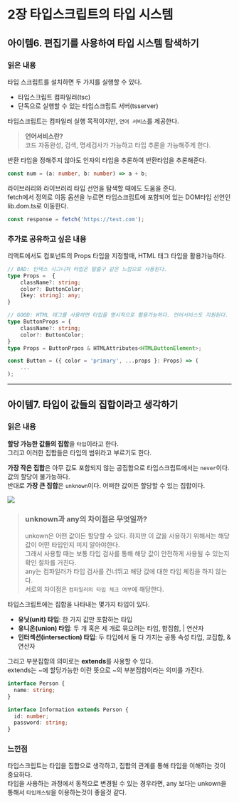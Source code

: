 # 2장 타입스크립트의 타입 시스템


## 아이템6. 편집기를 사용하여 타입 시스템 탐색하기

### 읽은 내용

타입 스크립트를 설치하면 두 가지를 실행할 수 있다.  
- 타입스크립트 컴파일러(tsc)
- 단독으로 실행할 수 있는 타입스크립트 서버(tsserver)

타입스크립트는 컴파일러 실행 목적이지만, `언어 서비스`를 제공한다.
> **언어서비스란?**  
> 코드 자동완성, 검색, 명세검사가 가능하고 타입 추론을 가능해주게 한다.

반환 타입을 정해주지 않아도 인자의 타입을 추론하여 반환타입을 추론해준다.  
```ts
const num = (a: number, b: number) => a + b;
```

라이브러리와 라이브러리 타입 선언을 탐색할 때에도 도움을 준다.  
fetch에서 정의로 이동 옵션을 누르면 타입스크립트에 포함되어 있는 DOM타입 선언인 lib.dom.ts로 이동한다.
```ts
const response = fetch('https://test.com');
```

### 추가로 공유하고 싶은 내용
리액트에서도 컴포넌트의 Props 타입을 지정할때, HTML 태그 타입을 활용가능하다.  
```ts
// BAD: 인덱스 시그니처 타입은 탈출구 같은 느낌으로 사용된다.
type Props =  {
    className?: string;
    color?: ButtonColor;
    [key: string]: any;
}

// GOOD: HTML 태그를 사용하면 타입을 명시적으로 활용가능하다. 언어서비스도 지원된다.
type ButtonProps = {
    className?: string;
    color?: ButtonColor;
}
type Props = ButtonPrpos & HTMLAttributes<HTMLButtonElement>;

const Button = ({ color = 'primary', ...props }: Props) => (
    ...
);
```

---

## 아이템7. 타입이 값들의 집합이라고 생각하기

### 읽은 내용  

**할당 가능한 값들의 집합**을 `타입`이라고 한다.  
그리고 이러한 집합들은 타입의 범위라고 부르기도 한다.  

**가장 작은 집합**은 아무 값도 포함되지 않는 공집합으로 타입스크립트에서는 `never`이다. 값의 할당이 불가능하다.  
반대로 **가장 큰 집합**은 `unknown`이다. 어떠한 값이든 할당할 수 있는 집합이다.

<img src="https://github.com/thepsyentist-public/learning-effect-typescript/assets/39726717/a9fa8868-e422-40f4-9aa1-2c5925b20233" />


> ### unknown과 any의 차이점은 무엇일까?
> unkown은 어떤 값이든 할당할 수 있다. 하지만 이 값을 사용하기 위해서는 해당 값이 어떤 타입인지 미지 알아야한다.  
> 그래서 사용할 때는 보통 타입 검사를 통해 해당 값이 안전하게 사용될 수 있는지 확인 절차를 거친다.  
> any는 컴파일러가 타입 검사를 건너뛰고 해당 값에 대한 타입 체킹을 하지 않는다.  
> 서로의 차이점은 `컴파일러의 타입 체크 여부`에 해당한다.

타입스크립트에는 집합을 나타내는 몇가지 타입이 있다.
- **유닛(unit) 타입**: 한 가지 값만 포함하는 타입
- **유니온(union) 타입**: 두 개 혹은 세 개로 묶으려는 타입, 합집합, | 연산자
- **인터섹션(intersection) 타입**: 두 타입에서 둘 다 가지는 공통 속성 타입, 교집합, & 연산자

그리고 부분집합의 의미로는 **extends**를 사용할 수 있다.  
extends는 ~에 할당가능한 이란 뜻으로 ~의 부분집합이라는 의미를 가진다.

```ts
interface Person {
  name: string;
}

interface Information extends Person {
  id: number;
  password: string;
}
```

### 느낀점
타입스크립트는 타입을 집합으로 생각하고, 집합의 관계를 통해 타입을 이해하는 것이 중요하다.  
타입을 사용하는 과정에서 동적으로 변경될 수 있는 경우라면, any 보다는 unkown을 통해서 `타입캐스팅`을 이용하는것이 좋을것 같다.
